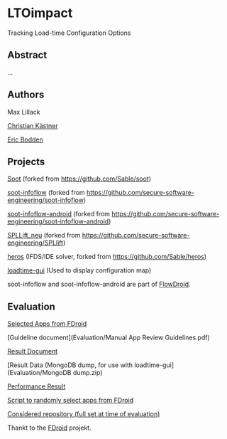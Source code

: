 LTOimpact
=========

Tracking Load-time Configuration Options

## Abstract ##

...

## Authors ##

Max Lillack

[Christian Kästner](www.cs.cmu.edu/~ckaestne/)

[Eric Bodden](http://www.bodden.de)


## Projects ##
[Soot](soot-modmax) (forked from https://github.com/Sable/soot)

[soot-infoflow](soot-infolow) (forked from https://github.com/secure-software-engineering/soot-infoflow)

[soot-infoflow-android](soot-infoflow-android) (forked from https://github.com/secure-software-engineering/soot-infoflow-android)

[SPLLift_neu](spllift) (forked from https://github.com/secure-software-engineering/SPLlift)

[heros](heros) (IFDS/IDE solver, forked from https://github.com/Sable/heros)

[loadtime-gui](loadtime-gui) (Used to display configuration map)

soot-infoflow and soot-infoflow-android are part of [FlowDroid](http://sseblog.ec-spride.de/tools/flowdroid/).

## Evaluation ##

[Selected Apps from FDroid](Evaluation/selected.txt)

[Guideline document](Evaluation/Manual App Review Guidelines.pdf)

[Result Document](Evaluation/Evaluation_10Apps_Result.pdf) 

[Result Data (MongoDB dump, for use with loadtime-gui](Evaluation/MongoDB dump.zip)

[Performance Result](Evaluation/performance.xml)

[Script to randomly select apps from FDroid](Evaluation/selectFromFDroid.py)

[Considered repository (full set at time of evaluation)](Evaluation/FDroidLinks.txt)

Thankt to the [FDroid](https://f-droid.org/) projekt.

